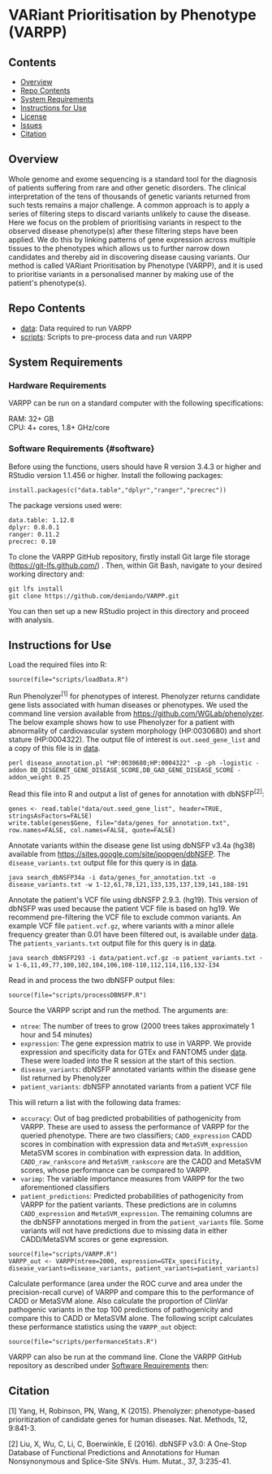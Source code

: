 # VARiant Prioritisation by Phenotype (VARPP)

## Contents

- [Overview](#overview)
- [Repo Contents](#repo-contents)
- [System Requirements](#system-requirements)
- [Instructions for Use](#instructions-for-use)
- [License](./LICENSE)
- [Issues](https://github.com/deniando/VARPP/issues)
- [Citation](#citation)

## Overview

Whole genome and exome sequencing is a standard tool for the diagnosis of patients suffering from rare and other genetic disorders. The clinical interpretation of the tens of thousands of genetic variants returned from such tests remains a major challenge.  A common approach is to apply a series of filtering steps to discard variants unlikely to cause the disease.  Here we focus on the problem of prioritising variants in respect to the observed disease phenotype(s) after these filtering steps have been applied.  We do this by linking patterns of gene expression across multiple tissues to the phenotypes which allows us to further narrow down candidates and thereby aid in discovering disease causing variants.  Our method is called VARiant Prioritisation by Phenotype (VARPP), and it is used to prioritise variants in a personalised manner by making use of the patient's phenotype(s).

## Repo Contents

- [data](./data): Data required to run VARPP
- [scripts](./scripts): Scripts to pre-process data and run VARPP

## System Requirements

### Hardware Requirements

VARPP can be run on a standard computer with the following specifications:

RAM: 32+ GB  
CPU: 4+ cores, 1.8+ GHz/core

### Software Requirements {#software}

Before using the functions, users should have R version 3.4.3 or higher and RStudio version 1.1.456 or higher. Install the following packages:

```
install.packages(c("data.table","dplyr","ranger","precrec"))
```

The package versions used were:

```
data.table: 1.12.0
dplyr: 0.8.0.1
ranger: 0.11.2
precrec: 0.10
```

To clone the VARPP GitHub repository, firstly install Git large file storage (https://git-lfs.github.com/) . Then, within Git Bash, navigate to your desired working directory and:

```
git lfs install
git clone https://github.com/deniando/VARPP.git
```

You can then set up a new RStudio project in this directory and proceed with analysis.

## Instructions for Use

Load the required files into R:

```
source(file="scripts/loadData.R")
```

Run Phenolyzer<sup>[1]</sup> for phenotypes of interest.  Phenolyzer returns candidate gene lists associated with human diseases or phenotypes. We used the command line version available from https://github.com/WGLab/phenolyzer.  The below example shows how to use Phenolyzer for a patient with abnormality of cardiovascular system morphology (HP:0030680) and short stature (HP:0004322). The output file of interest is `out.seed_gene_list` and a copy of this file is in [data](./data).
```
perl disease_annotation.pl "HP:0030680;HP:0004322" -p -ph -logistic -addon DB_DISGENET_GENE_DISEASE_SCORE,DB_GAD_GENE_DISEASE_SCORE -addon_weight 0.25
```

Read this file into R and output a list of genes for annotation with dbNSFP<sup>[2]</sup>:
```
genes <- read.table("data/out.seed_gene_list", header=TRUE, stringsAsFactors=FALSE)
write.table(genes$Gene, file="data/genes_for_annotation.txt", row.names=FALSE, col.names=FALSE, quote=FALSE)
```

Annotate variants within the disease gene list using dbNSFP v3.4a (hg38) available from https://sites.google.com/site/jpopgen/dbNSFP. The `disease_variants.txt` output file for this query is in [data](./data).

```
java search_dbNSFP34a -i data/genes_for_annotation.txt -o disease_variants.txt -w 1-12,61,78,121,133,135,137,139,141,188-191
```

Annotate the patient's VCF file using dbNSFP 2.9.3. (hg19). This version of dbNSFP was used because the patient VCF file is based on hg19. We recommend pre-filtering the VCF file to exclude common variants. An example VCF file `patient.vcf.gz`, where variants with a minor allele frequency greater than 0.01 have been filtered out, is available under [data](./data). The `patients_variants.txt` output file for this query is in [data](./data).

```
java search_dbNSFP293 -i data/patient.vcf.gz -o patient_variants.txt -w 1-6,11,49,77,100,102,104,106,108-110,112,114,116,132-134
```

Read in and process the two dbNSFP output files:

```
source(file="scripts/processDBNSFP.R")
```

Source the VARPP script and run the method. The arguments are:

* `ntree`: The number of trees to grow (2000 trees takes approximately 1 hour and 54 minutes)
* `expression`: The gene expression matrix to use in VARPP. We provide expression and specificity data for GTEx and FANTOM5 under [data](./data). These were loaded into the R session at the start of this section.
* `disease_variants`: dbNSFP annotated variants within the disease gene list returned by Phenolyzer
* `patient_variants`: dbNSFP annotated variants from a patient VCF file

This will return a list with the following data frames:

* `accuracy`: Out of bag predicted probabilities of pathogenicity from VARPP. These are used to assess the performance of VARPP for the queried phenotype. There are two classifiers; `CADD_expression` CADD scores in combination with expression data and `MetaSVM_expression` MetaSVM scores in combination with expression data. In addition, `CADD_raw_rankscore` and `MetaSVM_rankscore` are the CADD and MetaSVM scores, whose performance can be compared to VARPP.
* `varimp`: The variable importance measures from VARPP for the two aforementioned classifiers
* `patient_predictions`: Predicted probabilities of pathogenicity from VARPP for the patient variants. These predictions are in columns `CADD_expression` and `MetaSVM_expression`. The remaining columns are the dbNSFP annotations merged in from the `patient_variants` file. Some variants will not have predictions due to missing data in either CADD/MetaSVM scores or gene expression.

```
source(file="scripts/VARPP.R")
VARPP_out <- VARPP(ntree=2000, expression=GTEx_specificity, disease_variants=disease_variants, patient_variants=patient_variants)
```

Calculate performance (area under the ROC curve and area under the precision-recall curve) of VARPP and compare this to the performance of CADD or MetaSVM alone. Also calculate the proportion of ClinVar pathogenic variants in the top 100 predictions of pathogenicity and compare this to CADD or MetaSVM alone. The following script calculates these performance statistics using the `VARPP_out` object:

```
source(file="scripts/performanceStats.R")
```

VARPP can also be run at the command line. Clone the VARPP GitHub repository as described under [Software Requirements](#software) then:

## Citation

[1] Yang, H, Robinson, PN, Wang, K (2015). Phenolyzer: phenotype-based prioritization of candidate genes for human diseases. Nat. Methods, 12, 9:841-3.

[2] Liu, X, Wu, C, Li, C, Boerwinkle, E (2016). dbNSFP v3.0: A One-Stop Database of Functional Predictions and Annotations for Human Nonsynonymous and Splice-Site SNVs. Hum. Mutat., 37, 3:235-41.
